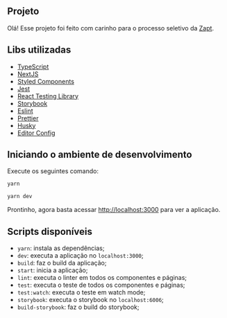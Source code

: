 ## Projeto

Olá! Esse projeto foi feito com carinho para o processo seletivo da [Zapt](https://zapt.com.br/).

## Libs utilizadas

- [TypeScript](https://www.typescriptlang.org/)
- [NextJS](https://nextjs.org/)
- [Styled Components](https://styled-components.com/)
- [Jest](https://jestjs.io/)
- [React Testing Library](https://testing-library.com/docs/react-testing-library/intro)
- [Storybook](https://storybook.js.org/)
- [Eslint](https://eslint.org/)
- [Prettier](https://prettier.io/)
- [Husky](https://github.com/typicode/husky)
- [Editor Config](https://editorconfig.org/)

## Iniciando o ambiente de desenvolvimento

Execute os seguintes comando:

```bash
yarn
```

```bash
yarn dev
```

Prontinho, agora basta acessar [http://localhost:3000](http://localhost:3000) para ver a aplicação.

## Scripts disponíveis

- `yarn`: instala as dependências;
- `dev`: executa a aplicação no `localhost:3000`;
- `build`: faz o build da aplicação;
- `start`: inicia a aplicação;
- `lint`: executa o linter em todos os componentes e páginas;
- `test`: executa o teste de todos os componentes e páginas;
- `test:watch`: executa o teste em watch mode;
- `storybook`: executa o storybook no `localhost:6006`;
- `build-storybook`: faz o build do storybook;
